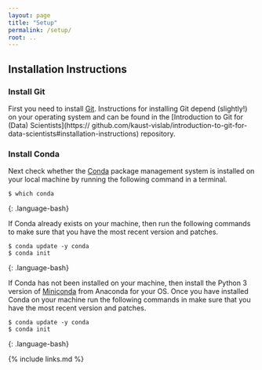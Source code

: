```yaml
---
layout: page
title: "Setup"
permalink: /setup/
root: ..
---
```

## Installation Instructions

### Install Git

First you need to install [Git](https://git-scm.com/). Instructions for installing Git depend (slightly!)
 on your operating system and can be found in the [Introduction to Git for (Data) Scientists](https://
 github.com/kaust-vislab/introduction-to-git-for-data-scientists#installation-instructions) repository. 

### Install Conda

Next check whether the [Conda](https://docs.conda.io/en/latest/) package management system is installed on your local machine by running the following command in a terminal.

~~~
$ which conda
~~~
{: .language-bash}

If Conda already exists on your machine, then run the following commands to make sure that you have the most recent version and patches.

~~~
$ conda update -y conda
$ conda init
~~~
{: .language-bash}

If Conda has not been installed on your machine, then install the Python 3 version of [Miniconda](https://docs.conda.io/en/latest/miniconda.html) from Anaconda for your OS. Once you have installed Conda on your machine run the following commands in make sure that you have the most recent version and patches.

~~~
$ conda update -y conda
$ conda init
~~~
{: .language-bash}

{% include links.md %}
